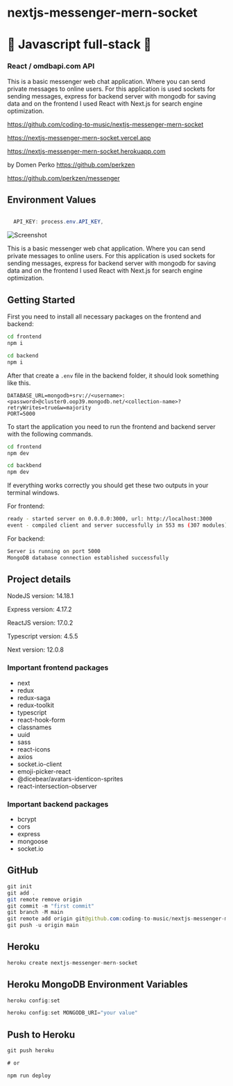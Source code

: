 # nextjs-messenger-mern-socket

# 🚀 Javascript full-stack 🚀

### React / omdbapi.com API

This is a basic messenger web chat application. Where you can send private messages to online users. For this application is used sockets for sending messages, express for backend server with mongodb for saving data and on the frontend I used React with Next.js for search engine optimization.

https://github.com/coding-to-music/nextjs-messenger-mern-socket

https://nextjs-messenger-mern-socket.vercel.app

https://nextjs-messenger-mern-socket.herokuapp.com

by Domen Perko https://github.com/perkzen

https://github.com/perkzen/messenger

## Environment Values

```java

  API_KEY: process.env.API_KEY,
```

![Screenshot](https://user-images.githubusercontent.com/73199603/152814175-12e08253-6e71-4ce1-aacb-daadaf576912.png)

This is a basic messenger web chat application. Where you can send private messages to online users. For this
application is used sockets for sending messages, express for backend server with mongodb for saving data and on the
frontend I used React with Next.js for search engine optimization.

## Getting Started

First you need to install all necessary packages on the frontend and backend:

```bash
cd frontend
npm i

cd backend
npm i
```

After that create a `.env` file in the backend folder, it should look something like this.

```dotenv
DATABASE_URL=mongodb+srv://<username>:<password>@cluster0.oop39.mongodb.net/<collection-name>?retryWrites=true&w=majority
PORT=5000
```

To start the application you need to run the frontend and backend server with the following commands.

```bash
cd frontend
npm dev

cd backbend
npm dev
```

If everything works correctly you should get these two outputs in your terminal windows.

For frontend:

```bash
ready - started server on 0.0.0.0:3000, url: http://localhost:3000
event - compiled client and server successfully in 553 ms (307 modules)
```

For backend:

```bash
Server is running on port 5000
MongoDB database connection established successfully
```

## Project details

NodeJS version: 14.18.1

Express version: 4.17.2

ReactJS version: 17.0.2

Typescript version: 4.5.5

Next version: 12.0.8

### Important frontend packages

- next
- redux
- redux-saga
- redux-toolkit
- typescript
- react-hook-form
- classnames
- uuid
- sass
- react-icons
- axios
- socket.io-client
- emoji-picker-react
- @dicebear/avatars-identicon-sprites
- react-intersection-observer

### Important backend packages

- bcrypt
- cors
- express
- mongoose
- socket.io

## GitHub

```java
git init
git add .
git remote remove origin
git commit -m "first commit"
git branch -M main
git remote add origin git@github.com:coding-to-music/nextjs-messenger-mern-socket.git
git push -u origin main
```

## Heroku

```java
heroku create nextjs-messenger-mern-socket
```

## Heroku MongoDB Environment Variables

```java
heroku config:set

heroku config:set MONGODB_URI="your value"
```

## Push to Heroku

```java
git push heroku

# or

npm run deploy
```
